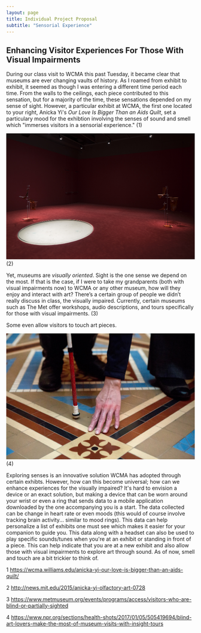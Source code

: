 ```yaml
---
layout: page
title: Individual Project Proposal  
subtitle: "Sensorial Experience"    
---
```


## Enhancing Visitor Experiences For Those With Visual Impairments 

During our class visit to WCMA this past Tuesday, it became clear that museums are ever changing vaults of history. As I roamed from exhibit to exhibit, it seemed as though I was entering a different time period each time. From the walls to the ceilings, each piece contributed to this sensation, but for a majority of the time, these sensations depended on my sense of sight. However, a particular exhibit at WCMA, the first one located to your right, Anicka Yi's _Our Love Is Bigger Than an Aids Quilt_, set a particulary mood for the exhibtion involving the senses of sound and smell which "immerses visitors in a sensorial experience." (1)    

![pic2](/img/pic2.jpg)
(2)  

Yet, museums are _visually oriented_. Sight is the one sense we depend on the most. If that is the case, if I were to take my grandparents (both with visual impairments now) to WCMA or any other museum, how will they enjoy and interact with art? There’s a certain group of people we didn’t really discuss in class, the visually impaired. Currently, certain museums such as The Met offer workshops, audio descriptions, and tours specifically for those with visual impairments. (3) 

Some even allow visitors to touch art pieces. 

![pic1](img/pic1.jpg) 
(4)

Exploring senses is an innovative solution WCMA has adopted through certain exhibts. However, how can this become universal; how can we enhance experiences for the visually impaired? It's hard to envision a device or an exact solution, but making a device that can be worn around your wrist or even a ring that sends data to a mobile application downloaded by the one accompanying you is a start. The data collected can be change in heart rate or even moods (this would of course involve tracking brain activity... similar to mood rings). This data can help personalize a list of exhibits one must see which makes it easier for your companion to guide you. This data along with a headset can also be used to play specific sounds/tunes when you're at an exhibit or standing in front of a piece. This can help indicate that you are at a new exhibit and also allow those with visual impairments to explore art through sound. As of now, smell and touch are a bit trickier to think of. 


1 https://wcma.williams.edu/anicka-yi-our-love-is-bigger-than-an-aids-quilt/ 

2 http://news.mit.edu/2015/anicka-yi-olfactory-art-0728

3 https://www.metmuseum.org/events/programs/access/visitors-who-are-blind-or-partially-sighted

4 https://www.npr.org/sections/health-shots/2017/01/05/505419694/blind-art-lovers-make-the-most-of-museum-visits-with-insight-tours
